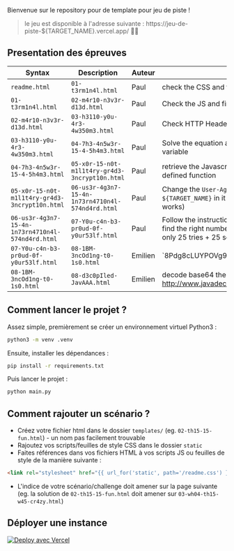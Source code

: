 Bienvenue sur le repository pour de template pour jeu de piste !

> le jeu est disponible à l'adresse suivante : https://jeu-de-piste-${TARGET_NAME}.vercel.app/ 🚀🔥

## Presentation des épreuves

| Syntax      | Description | Auteur | Solution
| ----------- | ----------- | ----------- |  ----------- |
| `readme.html`      | `01-t3rm1n4l.html`       | Paul | check the CSS and find the file |
| `01-t3rm1n4l.html`   | `02-m4r10-n3v3r-d13d.html`        | Paul | Check the JS and find the file |
| `02-m4r10-n3v3r-d13d.html`   | `03-h3110-y0u-4r3-4w350m3.html`        | Paul | Check HTTP Headers and find the `X-Flag` |
| `03-h3110-y0u-4r3-4w350m3.html`   | `04-7h3-4n5w3r-15-4-5h4m3.html`        | Paul | Solve the equation and send the result in the `result` variable |
| `04-7h3-4n5w3r-15-4-5h4m3.html`   | `05-x0r-15-n0t-m1l1t4ry-gr4d3-3ncrypt10n.html`        | Paul | retrieve the Javascript and XOR the bytes with the defined function |
| `05-x0r-15-n0t-m1l1t4ry-gr4d3-3ncrypt10n.html`   | `06-us3r-4g3n7-15-4n-1n73rn4710n4l-574nd4rd.html`        | Paul | Change the `User-Agent` to anything with `${TARGET_NAME}` in it (both lowercase/uppercase works) |
| `06-us3r-4g3n7-15-4n-1n73rn4710n4l-574nd4rd.html`   | `07-Y0u-c4n-b3-pr0ud-0f-y0ur53lf.html`       | Paul | Follow the instructions and create a small program to find the right number between 0 and 1000000 with only 25 tries + 25 seconds (dichotomy powa) |
| `07-Y0u-c4n-b3-pr0ud-0f-y0ur53lf.html`   | `08-1BM-3ncOd1ng-t0-1s0.html`        | Emilien | `8Pdg8cLUYPOVg9aE8ZWHYKPwYPGi8EuIo5STJQ== | base64 -d | iconv -f IBM-1047 -t ISO8859-1` |
| `08-1BM-3ncOd1ng-t0-1s0.html`   | `08-d3c0pIled-JavAAA.html`       | Emilien | decode base64 then use any java decompiler (like http://www.javadecompilers.com/) |

## Comment lancer le projet ?

Assez simple, premièrement se créer un environnement virtuel Python3 :

```bash
python3 -m venv .venv
```

Ensuite, installer les dépendances :

```bash
pip install -r requirements.txt
```

Puis lancer le projet :

```bash
python main.py
```

## Comment rajouter un scénario ?

- Créez votre fichier html dans le dossier `templates/` (eg. `02-th15-15-fun.html`) - un nom pas facilement trouvable
- Rajoutez vos scripts/feuilles de style CSS dans le dossier `static`
- Faites références dans vos fichiers HTML à vos scripts JS ou feuilles de style de la manière suivante : 

```html
<link rel="stylesheet" href="{{ url_for('static', path='/readme.css') }}">
```

- L'indice de votre scénario/challenge doit amener sur la page suivante (eg. la solution de `02-th15-15-fun.html` doit amener sur `03-wh04-th15-w45-cr4zy.html`)

## Déployer une instance
[![Deploy avec Vercel](https://vercel.com/button)](https://vercel.com/import/git?s=https%3A%2F%2Fgithub.com%2FEmilienMottet%2Fjeu-de-piste-ensimag.git%26env%3DTARGET_NAME)
